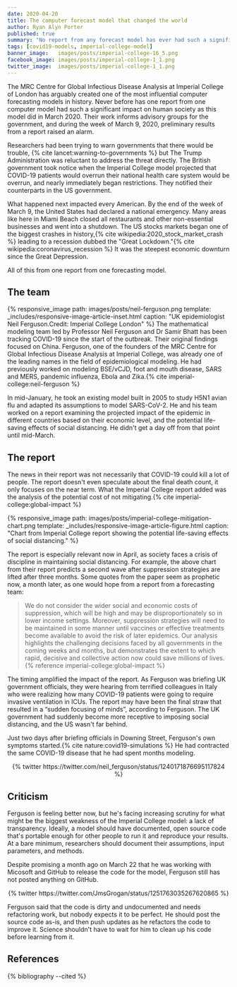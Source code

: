 ```yaml
---
date: 2020-04-20
title: The computer forecast model that changed the world
author: Ryan Alyn Porter
published: true
summary: "No report from any forecast model has ever had such a significant impact on worldwide human society"
tags: [covid19-models, imperial-college-model]
banner_image:   images/posts/imperial-college-16_5.png
facebook_image: images/posts/imperial-college-1_1.png
twitter_image:  images/posts/imperial-college-1_1.png
---
```


The MRC Centre for Global Infectious Disease Analysis at Imperial College of London has arguably created one
of the most influential computer forecasting models in history.  Never before
has one report from one computer model had such a significant impact on human
society as this model did in March 2020.  Their work informs advisory groups
for the government, and during the week of March 9, 2020, preliminary results
from a report raised an alarm.

Researchers had been trying to warn governments that there would be trouble,
{% cite lancet:warning-to-governments %} but The Trump Administration was
reluctant to address the threat directly.  The British government took notice
when the Imperial College model projected that COVID-19 patients would overrun
their national health care system would be overrun, and nearly immediately
began restrictions.  They notified their counterparts in the US government.

What happened next impacted every American.  By the end of the week of
March 9, the United States had declared a national emergency.  Many areas
like here in Miami Beach closed all restaurants and other non-essential businesses
and went into a shutdown.  The US stocks markets began one of the biggest
crashes in history,{% cite wikipedia:2020_stock_market_crash %} leading to a
recession dubbed the "Great Lockdown."{% cite wikipedia:coronavirus_recession %}
It was the steepest economic downturn since the Great Depression.

All of this from one report from one forecasting model.

<h2>The team</h2>

{% responsive_image path: images/posts/neil-ferguson.png
  template: _includes/responsive-image-article-inset.html
  caption: "UK epidemiologist Neil Ferguson.Credit: Imperial College London" %}
The mathematical modeling team led by Professor Neil Ferguson and Dr Samir Bhatt
has been tracking COVID-19 since the start of the outbreak.  Their original
findings focused on China.  Ferguson, one of the founders of the MRC Centre for
Global Infectious Disease Analysis at Imperial College, was already one of the
leading names in the field of epidemiological modeling.  He had previously
worked on modeling BSE/vCJD, foot and mouth disease, SARS and MERS, pandemic influenza, Ebola and Zika.{% cite imperial-college:neil-ferguson %}

In mid-January, he took an existing model built in 2005 to study H5N1 avian
flu and adapted its assumptions to model SARS-CoV-2.  He and his team worked on
a report examining the projected impact of the epidemic in different countries
based on their economic level, and the potential life-saving effects of
social distancing.  He didn't get a day off from that point until mid-March.

<h2>The report</h2>

The news in their report was not necessarily that COVID-19 could kill a lot of
people.  The report doesn't even speculate about the final death count, it only
focuses on the near term.  What the Imperial College report added was the
analysis of the potential cost of not
mitigating.{% cite imperial-college:global-impact %}

{% responsive_image path: images/posts/imperial-college-mitigation-chart.png
  template: _includes/responsive-image-article-figure.html
  caption: "Chart from Imperial College report showing the potential
  life-saving effects of social distancing." %}

The report is especially relevant now in April, as society faces a crisis of
discipline in maintaining social distancing.  For example, the above chart
from their report predicts a second wave after suppression strategies are
lifted after three months.  Some quotes from the paper seem as prophetic now,
a month later, as one would hope from a report from a forecasting team:

<blockquote class="blockquote">
We do not consider the wider social and economic costs of suppression, which will be high and may be disproportionately so in lower income settings. Moreover, suppression strategies will need to be maintained in some manner until vaccines or effective treatments become available to avoid the risk of later epidemics. Our analysis highlights the challenging decisions faced by all governments in the coming weeks and months, but demonstrates the extent to which rapid, decisive and collective action now could save millions of lives.
<footer>{% reference imperial-college:global-impact %}</footer>
</blockquote>

The timing amplified the impact of the report.  As Ferguson was briefing
UK government officials, they were hearing from terrified colleagues in Italy
who were realizing how many COVID-19 patients were going to require invasive
ventilation in ICUs.  The report may have been the final straw that resulted
in a “sudden focusing of minds”, according to Ferguson.  The UK government
had suddenly become more receptive to imposing social distancing, and the US
wasn't far behind.

Just two days after briefing officials in Downing Street, Ferguson's own
symptoms started.{% cite nature:covid19-simulations %}  He had contracted the same COVID-19 disease that he had
spent months modeling.

<center>
{% twitter https://twitter.com/neil_ferguson/status/1240171876695117824 %}
</center>

<h2>Criticism</h2>

Ferguson is feeling better now, but he's facing increasing scrutiny for what
might be the biggest weakness of the Imperial College model: a lack of
transparency.  Ideally, a model should have documented, open source code
that's portable enough for other people to run it and reproduce your results.
At a bare minimum, researchers should document their assumptions, input
parameters, and methods.

Despite promising a month ago on March 22 that he was working with Micosoft and
GitHub to release the code for the model, Ferguson still has not posted anything
on GitHub.

<center>
{% twitter https://twitter.com/JmsGrogan/status/1251763035267620865 %}
</center>

Ferguson said that the code is dirty and undocumented and needs refactoring work,
but nobody expects it to be perfect.  He should post the source code as-is,
and then push updates as he refactors the code to improve it.  Science shouldn't
have to wait for him to clean up his code before learning from it.

<h2>References</h2>

{% bibliography --cited %}
